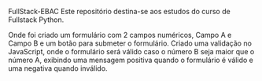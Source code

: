 FullStack-EBAC
Este repositório destina-se aos estudos do curso de Fullstack Python.

Onde foi criado um formulário com 2 campos numéricos, Campo A e Campo B e um botão para submeter o formulário. Criado uma validação no JavaScript, onde o formulário será válido caso o número B seja maior que o número A, exibindo uma mensagem positiva quando o formulário é válido e uma negativa quando inválido.
